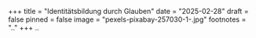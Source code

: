 +++
title = "Identitätsbildung durch Glauben"
date = "2025-02-28"
draft = false
pinned = false
image = "pexels-pixabay-257030-1-.jpg"
footnotes = ".."
+++
..